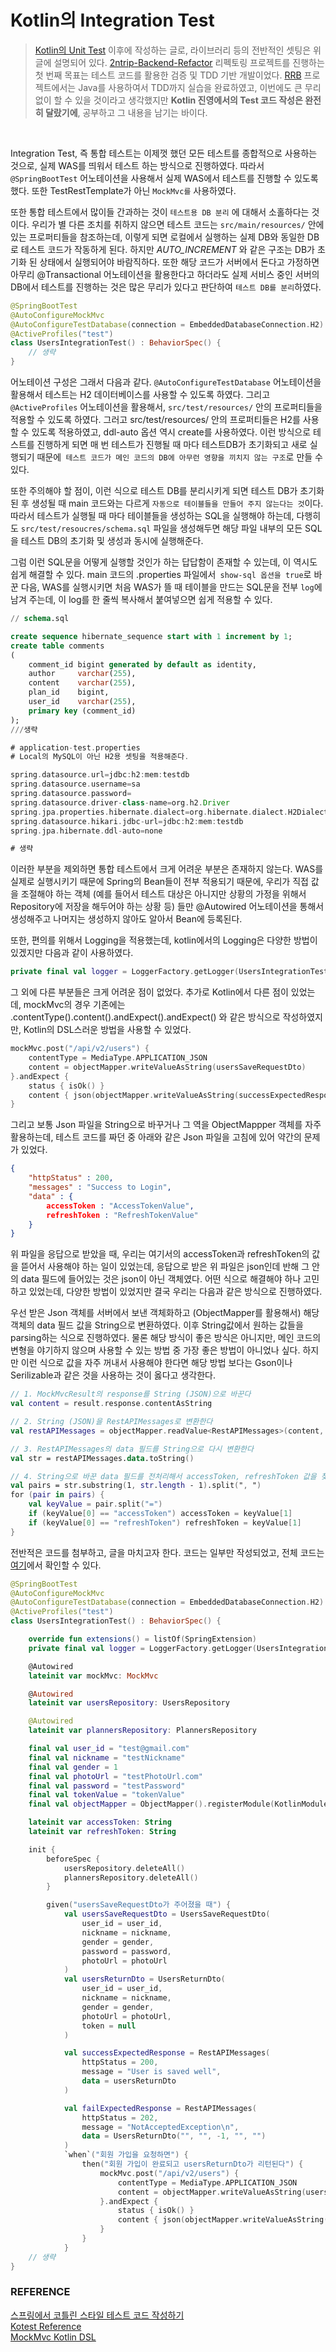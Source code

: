 # Kotlin의 Integration Test
> [Kotlin의 Unit Test](https://github.com/hwanld/TIL/blob/main/Spring/Kotlin/Test/Kotlin%EC%9D%98%20Unit%20Test.md) 이후에 작성하는 글로, 라이브러리 등의 전반적인 셋팅은 위 글에 설명되어 있다. [2ntrip-Backend-Refactor](https://github.com/Entrip-Ajou/2ntrip-Backend-Refactor) 리펙토링 프로젝트를 진행하는 첫 번째 목표는 테스트 코드를 활용한 검증 및 TDD 기반 개발이었다. [RRB](https://github.com/ReRollBag/ReRollBag-BE) 프로젝트에서는 Java를 사용하여서 TDD까지 실습을 완료하였고, 이번에도 큰 무리 없이 할 수 있을 것이라고 생각했지만 **Kotlin 진영에서의 Test 코드 작성은 완전히 달랐기에**, 공부하고 그 내용을 남기는 바이다. 

<br>

Integration Test, 즉 통합 테스트는 이제껏 했던 모든 테스트를 종합적으로 사용하는 것으로, 실제 WAS를 띄워서 테스트 하는 방식으로 진행하였다. 따라서 `@SpringBootTest` 어노테이션을 사용해서 실제 WAS에서 테스트를 진행할 수 있도록 했다. 또한 TestRestTemplate가 아닌 `MockMvc를` 사용하였다.

또한 통합 테스트에서 많이들 간과하는 것이 `테스트용 DB 분리` 에 대해서 소홀하다는 것이다. 우리가 별 다른 조치를 취하지 않으면 테스트 코드는 `src/main/resources/` 안에 있는 프로퍼티들을 참조하는데, 이렇게 되면 로컬에서 실행하는 실제 DB와 동일한 DB로 테스트 코드가 작동하게 된다. 하지만 _AUTO_INCREMENT_ 와 같은 구조는 DB가 초기화 된 상태에서 실행되어야 바람직하다. 또한 해당 코드가 서버에서 돈다고 가정하면 아무리 @Transactional 어노테이션을 활용한다고 하더라도 실제 서비스 중인 서버의 DB에서 테스트를 진행하는 것은 많은 무리가 있다고 판단하여 `테스트 DB를 분리`하였다.

```kotlin
@SpringBootTest
@AutoConfigureMockMvc
@AutoConfigureTestDatabase(connection = EmbeddedDatabaseConnection.H2)
@ActiveProfiles("test")
class UsersIntegrationTest() : BehaviorSpec() {
    // 생략
}
```

어노테이션 구성은 그래서 다음과 같다. `@AutoConfigureTestDatabase` 어노테이션을 활용해서 테스트는 H2 데이터베이스를 사용할 수 있도록 하였다. 그리고 `@ActiveProfiles` 어노테이션을 활용해서, `src/test/resources/` 안의 프로퍼티들을 적용할 수 있도록 하였다. 그러고 src/test/resources/ 안의 프로퍼티들은 H2를 사용할 수 있도록 적용하였고, ddl-auto 옵션 역시 create를 사용하였다. 이런 방식으로 테스트를 진행하게 되면 매 번 테스트가 진행될 때 마다 테스트DB가 초기화되고 새로 실행되기 때문에` 테스트 코드가 메인 코드의 DB에 아무런 영향을 끼치지 않는 구조`로 만들 수 있다.

또한 주의해야 할 점이, 이런 식으로 테스트 DB를 분리시키게 되면 테스트 DB가 초기화 된 후 생성될 때 main 코드와는 다르게 `자동으로 테이블들을 만들어 주지 않는다는 것`이다. 따라서 테스트가 실행될 때 마다 테이블들을 생성하는 SQL을 실행해야 하는데, 다행히도 `src/test/resoucres/schema.sql` 파일을 생성해두면 해당 파일 내부의 모든 SQL을 테스트 DB의 초기화 및 생성과 동시에 실행해준다.

그럼 이런 SQL문을 어떻게 실행할 것인가 하는 답답함이 존재할 수 있는데, 이 역시도 쉽게 해결할 수 있다. main 코드의 .properties 파일에서` show-sql 옵션을 true`로 바꾼 다음, WAS를 실행시키면 처음 WAS가 뜰 때 테이블을 만드는 SQL문을 전부 `log`에 남겨 주는데, 이 log를 한 줄씩 복사해서 붙여넣으면 쉽게 적용할 수 있다.

```sql
// schema.sql

create sequence hibernate_sequence start with 1 increment by 1;
create table comments
(
    comment_id bigint generated by default as identity,
    author     varchar(255),
    content    varchar(255),
    plan_id    bigint,
    user_id    varchar(255),
    primary key (comment_id)
);
///생략
```
```groovy
# application-test.properties
# Local의 MySQL이 아닌 H2용 셋팅을 적용해준다.

spring.datasource.url=jdbc:h2:mem:testdb
spring.datasource.username=sa
spring.datasource.password=
spring.datasource.driver-class-name=org.h2.Driver
spring.jpa.properties.hibernate.dialect=org.hibernate.dialect.H2Dialect
spring.datasource.hikari.jdbc-url=jdbc:h2:mem:testdb
spring.jpa.hibernate.ddl-auto=none

# 생략
```

이러한 부분을 제외하면 통합 테스트에서 크게 어려운 부분은 존재하지 않는다. WAS를 실제로 실행시키기 때문에 Spring의 Bean들이 전부 적용되기 때문에, 우리가 직접 값을 조절해야 하는 객체 (예를 들어서 테스트 대상은 아니지만 상황의 가정을 위해서 Repository에 저장을 해두어야 하는 상황 등) 들만 @Autowired 어노테이션을 통해서 생성해주고 나머지는 생성하지 않아도 알아서 Bean에 등록된다.

또한, 편의를 위해서 Logging을 적용했는데, kotlin에서의 Logging은 다양한 방법이 있겠지만 다음과 같이 사용하였다.
```kotlin
private final val logger = LoggerFactory.getLogger(UsersIntegrationTest::class.java)
```
그 외에 다른 부분들은 크게 어려운 점이 없었다. 추가로 Kotlin에서 다른 점이 있었는데, mockMvc의 경우 기존에는 .contentType().content().andExpect().andExpect() 와 같은 방식으로 작성하였지만, Kotlin의 DSL스러운 방법을 사용할 수 있었다.
```kotlin
mockMvc.post("/api/v2/users") {
    contentType = MediaType.APPLICATION_JSON
    content = objectMapper.writeValueAsString(usersSaveRequestDto)
}.andExpect {
    status { isOk() }
    content { json(objectMapper.writeValueAsString(successExpectedResponse)) }
}
```

그리고 보통 Json 파일을 String으로 바꾸거나 그 역을 ObjectMappper 객체를 자주 활용하는데, 테스트 코드를 짜던 중 아래와 같은 Json 파일을 고침에 있어 약간의 문제가 있었다.
```json
{
    "httpStatus" : 200,
    "messages" : "Success to Login",
    "data" : {
        accessToken : "AccessTokenValue",
        refreshToken : "RefreshTokenValue"
    }
}
```
위 파일을 응답으로 받았을 때, 우리는 여기서의 accessToken과 refreshToken의 값을 뜯어서 사용해야 하는 일이 있었는데, 응답으로 받은 위 파일은 json인데 반해 그 안의 data 필드에 들어있는 것은 json이 아닌 객체였다. 어떤 식으로 해결해야 하나 고민하고 있었는데, 다양한 방법이 있었지만 결국 우리는 다음과 같은 방식으로 진행하였다.

우선 받은 Json 객체를 서버에서 보낸 객체화하고 (ObjectMapper를 활용해서) 해당 객체의 data 필드 값을 String으로 변환하였다. 이후 String값에서 원하는 값들을 parsing하는 식으로 진행하였다. 물론 해당 방식이 좋은 방식은 아니지만, 메인 코드의 변형을 야기하지 않으며 사용할 수 있는 방법 중 가장 좋은 방법이 아니었나 싶다. 하지만 이런 식으로 값을 자주 꺼내서 사용해야 한다면 해당 방법 보다는 Gson이나 Serilizable과 같은 것을 사용하는 것이 옳다고 생각한다.

```kotlin
// 1. MockMvcResult의 response를 String (JSON)으로 바꾼다
val content = result.response.contentAsString

// 2. String (JSON)을 RestAPIMessages로 변환한다
val restAPIMessages = objectMapper.readValue<RestAPIMessages>(content, RestAPIMessages::class.java)

// 3. RestAPIMessages의 data 필드를 String으로 다시 변환한다
val str = restAPIMessages.data.toString()

// 4. String으로 바꾼 data 필드를 전처리해서 accessToken, refreshToken 값을 찾아낸다.
val pairs = str.substring(1, str.length - 1).split(", ")
for (pair in pairs) {
    val keyValue = pair.split("=")
    if (keyValue[0] == "accessToken") accessToken = keyValue[1]
    if (keyValue[0] == "refreshToken") refreshToken = keyValue[1]
}
```
전반적은 코드를 첨부하고, 글을 마치고자 한다. 코드는 일부만 작성되었고, 전체 코드는 [여기](https://github.com/Entrip-Ajou/2ntrip-Backend-Refactor/blob/feature/Users_REF-38/src/test/kotlin/com/entrip/Users/UsersIntegrationTest.kt)에서 확인할 수 있다.

```kotlin
@SpringBootTest
@AutoConfigureMockMvc
@AutoConfigureTestDatabase(connection = EmbeddedDatabaseConnection.H2)
@ActiveProfiles("test")
class UsersIntegrationTest() : BehaviorSpec() {

    override fun extensions() = listOf(SpringExtension)
    private final val logger = LoggerFactory.getLogger(UsersIntegrationTest::class.java)

    @Autowired
    lateinit var mockMvc: MockMvc

    @Autowired
    lateinit var usersRepository: UsersRepository

    @Autowired
    lateinit var plannersRepository: PlannersRepository

    final val user_id = "test@gmail.com"
    final val nickname = "testNickname"
    final val gender = 1
    final val photoUrl = "testPhotoUrl.com"
    final val password = "testPassword"
    final val tokenValue = "tokenValue"
    final val objectMapper = ObjectMapper().registerModule(KotlinModule())

    lateinit var accessToken: String
    lateinit var refreshToken: String

    init {
        beforeSpec {
            usersRepository.deleteAll()
            plannersRepository.deleteAll()
        }

        given("usersSaveRequestDto가 주어졌을 때") {
            val usersSaveRequestDto = UsersSaveRequestDto(
                user_id = user_id,
                nickname = nickname,
                gender = gender,
                password = password,
                photoUrl = photoUrl
            )
            val usersReturnDto = UsersReturnDto(
                user_id = user_id,
                nickname = nickname,
                gender = gender,
                photoUrl = photoUrl,
                token = null
            )

            val successExpectedResponse = RestAPIMessages(
                httpStatus = 200,
                message = "User is saved well",
                data = usersReturnDto
            )

            val failExpectedResponse = RestAPIMessages(
                httpStatus = 202,
                message = "NotAcceptedException\n",
                data = UsersReturnDto("", "", -1, "", "")
            )
            `when`("회원 가입을 요청하면") {
                then("회원 가입이 완료되고 usersReturnDto가 리턴된다") {
                    mockMvc.post("/api/v2/users") {
                        contentType = MediaType.APPLICATION_JSON
                        content = objectMapper.writeValueAsString(usersSaveRequestDto)
                    }.andExpect {
                        status { isOk() }
                        content { json(objectMapper.writeValueAsString(successExpectedResponse)) }
                    }
                }
            }
    // 생략  
}      
```

### REFERENCE
[스프링에서 코틀린 스타일 테스트 코드 작성하기](https://techblog.woowahan.com/5825/) <Br>
[Kotest Reference](https://kotest.io/docs/framework/framework.html) <br>
[MockMvc Kotlin DSL](https://www.baeldung.com/kotlin/mockmvc-kotlin-dsl) <br>